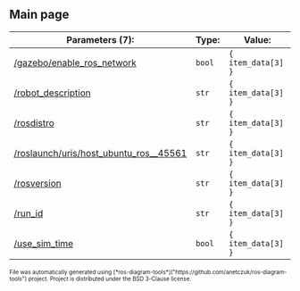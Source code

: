 <!--
File was automatically generated using 'ros-diagram-tools' project.
Project is distributed under the BSD 3-Clause license.
-->

## Main page


| Parameters (7): | Type: | Value: |
| --------------------------------- | -------- | ------------ |
| [/gazebo/enable_ros_network](data/_gazebo_enable_ros_network.txt) | `bool` | `{ item_data[3] }` |
| [/robot_description](data/_robot_description.txt) | `str` | `{ item_data[3] }` |
| [/rosdistro](data/_rosdistro.txt) | `str` | `{ item_data[3] }` |
| [/roslaunch/uris/host_ubuntu_ros__45561](data/_roslaunch_uris_host_ubuntu_ros__45561.txt) | `str` | `{ item_data[3] }` |
| [/rosversion](data/_rosversion.txt) | `str` | `{ item_data[3] }` |
| [/run_id](data/_run_id.txt) | `str` | `{ item_data[3] }` |
| [/use_sim_time](data/_use_sim_time.txt) | `bool` | `{ item_data[3] }` |


<font size="1">
    File was automatically generated using [*ros-diagram-tools*]("https://github.com/anetczuk/ros-diagram-tools") project.
    Project is distributed under the BSD 3-Clause license.
</font>
